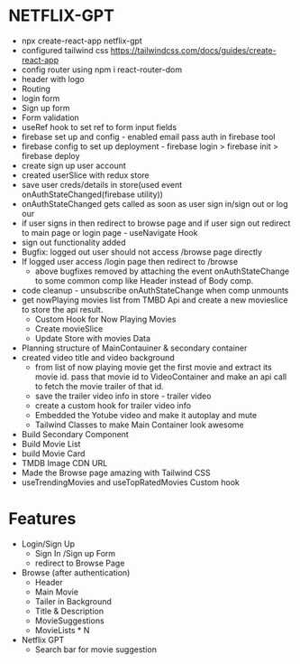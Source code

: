 # NETFLIX-GPT
- npx create-react-app netflix-gpt
- configured tailwind css https://tailwindcss.com/docs/guides/create-react-app
- config router using npm i react-router-dom
- header with logo
- Routing
- login form
- Sign up form
- Form validation
- useRef hook to set ref to form input fields
- firebase set up and config - enabled email pass auth in firebase
 tool
- firebase config to set up deployment - firebase login > firebase init > firebase deploy
- create sign up user account
- created userSlice with redux store
- save user creds/details in store(used event onAuthStateChanged(firebase utility))
- onAuthStateChanged gets called as soon as user sign in/sign out or log our
- if user signs in then redirect to browse page and if user sign out redirect to main page or login page - useNavigate Hook
- sign out functionality added
- Bugfix: logged out user should not access /browse page directly
- If logged user access /login page then redirect to /browse
  - above bugfixes removed by attaching the event onAuthStateChange to some common comp like Header instead of Body comp.
- code cleanup - unsubscribe onAuthStateChange when comp unmounts
- get nowPlaying movies list from TMBD Api and create a new movieslice to store the api result.
    - Custom Hook for Now Playing Movies
    - Create movieSlice
    - Update Store with movies Data
- Planning structure of MainContauiner & secondary container
- created video title and video background
    - from list of now playing movie get the first movie and extract its movie id. pass that movie id to VideoContainer and make an api call to fetch the movie trailer of that id.
    - save the trailer video info in store - trailer video
    - create a custom hook for trailer video info
    - Embedded the Yotube video and make it autoplay and mute
    - Tailwind Classes to make Main Container look awesome
- Build Secondary Component
- Build Movie List
- build Movie Card
- TMDB Image CDN URL
- Made the Browse page amazing with Tailwind CSS
- useTrendingMovies and useTopRatedMovies Custom hook    

# Features
- Login/Sign Up
    - Sign In /Sign up Form
    - redirect to Browse Page
- Browse (after authentication)
    - Header
    - Main Movie
    - Tailer in Background
    - Title & Description
    - MovieSuggestions
    - MovieLists * N
- Netflix GPT
    - Search bar for movie suggestion